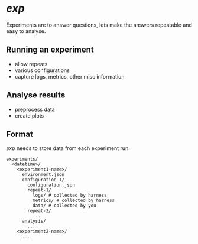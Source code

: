 # _exp_

Experiments are to answer questions, lets make the answers repeatable and easy
to analyse.

## Running an experiment

- allow repeats
- various configurations
- capture logs, metrics, other misc information

## Analyse results

- preprocess data
- create plots

## Format

_exp_ needs to store data from each experiment run.

```
experiments/
  <datetime>/
    <experiment1-name>/
      environment.json
      configuration-1/
        configuration.json
        repeat-1/
          logs/ # collected by harness
          metrics/ # collected by harness
          data/ # collected by you
        repeat-2/
          ...
      analysis/
        ...
    <experiment2-name>/
      ...
```

